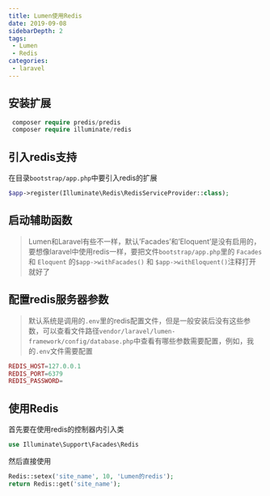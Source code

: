 ```yaml
---
title: Lumen使用Redis
date: 2019-09-08
sidebarDepth: 2
tags:
 - Lumen
 - Redis
categories:
 - laravel
---
```




##  安装扩展

```php
 composer require predis/predis
 composer require illuminate/redis
```



## 引入redis支持

在目录`bootstrap/app.php`中要引入redis的扩展

```php
$app->register(Illuminate\Redis\RedisServiceProvider::class);
```



## 启动辅助函数

> Lumen和Laravel有些不一样，默认’Facades’和’Eloquent’是没有启用的，要想像laravel中使用redis一样，要把文件`bootstrap/app.php`里的 `Facades` 和 `Eloquent` 的`$app->withFacades()` 和 `$app->withEloquent()`注释打开就好了



## 配置redis服务器参数

> 默认系统是调用的`.env`里的redis配置文件，但是一般安装后没有这些参数，可以查看文件路径`vendor/laravel/lumen-framework/config/database.php`中查看有哪些参数需要配置，例如，我的`.env`文件需要配置

```php
REDIS_HOST=127.0.0.1
REDIS_PORT=6379
REDIS_PASSWORD=
```



## 使用Redis

首先要在使用redis的控制器内引入类

```php
use Illuminate\Support\Facades\Redis
```

然后直接使用

```php
Redis::setex('site_name', 10, 'Lumen的redis');
return Redis::get('site_name');
```